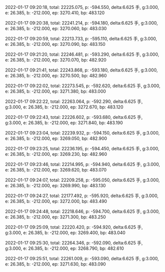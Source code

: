2022-01-17 09:20:18, total: 22225.075, p: -594.550, delta:6.625 手, g:3.000, e: 26.385, b: -212.000, ep: 3270.410, bp: 483.120

2022-01-17 09:20:38, total: 22241.214, p: -594.180, delta:6.625 手, g:3.000, e: 26.385, b: -212.000, ep: 3270.060, bp: 483.030

2022-01-17 09:20:59, total: 22213.733, p: -595.110, delta:6.625 手, g:3.000, e: 26.385, b: -212.000, ep: 3270.090, bp: 483.150

2022-01-17 09:21:20, total: 22246.481, p: -593.290, delta:6.625 手, g:3.000, e: 26.385, b: -212.000, ep: 3270.070, bp: 482.920

2022-01-17 09:21:41, total: 22243.868, p: -593.180, delta:6.625 手, g:3.000, e: 26.385, b: -212.000, ep: 3270.500, bp: 482.960

2022-01-17 09:22:02, total: 22273.545, p: -592.620, delta:6.625 手, g:3.000, e: 26.385, b: -212.000, ep: 3271.380, bp: 483.000

2022-01-17 09:22:22, total: 22263.064, p: -592.290, delta:6.625 手, g:3.000, e: 26.385, b: -212.000, ep: 3272.670, bp: 483.120

2022-01-17 09:22:43, total: 22226.602, p: -593.680, delta:6.625 手, g:3.000, e: 26.385, b: -212.000, ep: 3271.840, bp: 483.190

2022-01-17 09:23:04, total: 22239.932, p: -594.150, delta:6.625 手, g:3.000, e: 26.385, b: -212.000, ep: 3269.050, bp: 482.900

2022-01-17 09:23:25, total: 22236.195, p: -594.450, delta:6.625 手, g:3.000, e: 26.385, b: -212.000, ep: 3269.230, bp: 482.960

2022-01-17 09:23:46, total: 22214.995, p: -594.940, delta:6.625 手, g:3.000, e: 26.385, b: -212.000, ep: 3269.620, bp: 483.070

2022-01-17 09:24:07, total: 22209.258, p: -595.050, delta:6.625 手, g:3.000, e: 26.385, b: -212.000, ep: 3269.990, bp: 483.130

2022-01-17 09:24:27, total: 22177.492, p: -595.920, delta:6.625 手, g:3.000, e: 26.385, b: -212.000, ep: 3272.000, bp: 483.490

2022-01-17 09:24:48, total: 22218.646, p: -594.700, delta:6.625 手, g:3.000, e: 26.385, b: -212.000, ep: 3271.300, bp: 483.250

2022-01-17 09:25:09, total: 22220.420, p: -594.920, delta:6.625 手, g:3.000, e: 26.385, b: -212.000, ep: 3269.400, bp: 483.040

2022-01-17 09:25:30, total: 22264.346, p: -592.090, delta:6.625 手, g:3.000, e: 26.385, b: -212.000, ep: 3268.790, bp: 482.610

2022-01-17 09:25:51, total: 22261.009, p: -593.090, delta:6.625 手, g:3.000, e: 26.385, b: -212.000, ep: 3271.630, bp: 483.090